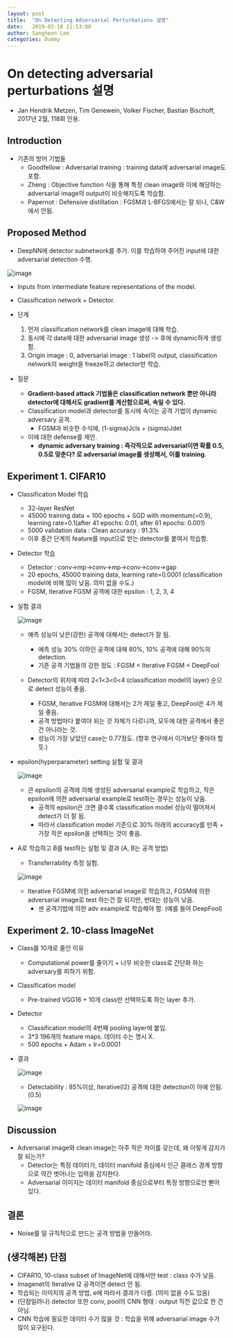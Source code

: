 ```yaml
---
layout: post
title:  "On Detecting Adversarial Perturbations 설명"
date:   2019-03-18 21:53:00
author: Sangheon Lee
categories: Dummy
---
```


# On detecting adversarial perturbations 설명
- Jan Hendrik Metzen, Tim Genewein, Volker Fischer, Bastian Bischoff, 2017년 2월, 118회 인용.

## Introduction
- 기존의 방어 기법들
  - Goodfellow : Adversarial training : training data에 adversarial image도 포함.
  - Zheng : Objective function 식을 통해 특정 clean image와 이에 해당하는 adversarial image의 output이 비슷해지도록 학습함.
  - Papernot : Defensive distillation : FGSM과 L-BFGS에서는 잘 되나, C&W에서 안됨.
  
## Proposed Method
- DeepNN에 detector subnetwork를 추가. 이를 학습하여 주어진 input에 대한 adversarial detection 수행.

![image](https://user-images.githubusercontent.com/26705935/47154382-2569c080-d31d-11e8-837b-fad706e2285f.png)

  - Inputs from intermediate feature representations of the model.
  - Classification network + Detector.
  
- 단계
  1. 먼저 classification network를 clean image에 대해 학습.
  2. 동시에 각 data에 대한 adversarial image 생성 -> 후에 dynamic하게 생성함.
  3. Origin image : 0, adversarial image : 1 label의 output, classification network의 weight을 freeze하고 detector만 학습.
  
- 질문
  - **Gradient-based attack 기법들은 classification network 뿐만 아니라 detector에 대해서도 gradient를 계산함으로써, 속일 수 있다.**
  - Classification model과 detector를 동시에 속이는 공격 기법이 dynamic adversary 공격. 
    - FGSM과 비슷한 수식에, (1-sigma)Jcls + (sigma)Jdet
  - 이에 대한 defense를 제안.
    - **dynamic adversary training : 즉각적으로 adversarial이면 확률 0.5, 0.5로 맞춘다? 로 adversarial image를 생성해서, 이를 training.**

## Experiment 1. CIFAR10
- Classification Model 학습
  - 32-layer ResNet
  - 45000 training data + 100 epochs + SGD with momentum(=0.9), learning rate=0.1(after 41 epochs: 0.01, after 61 epochs: 0.001)
  - 5000 validation data : Clean accuracy : 91.3%
  - 이후 중간 단계의 feature를 input으로 받는 detector를 붙여서 학습함.
  
- Detector 학습 
  - Detector : conv->mp->conv->mp->conv->conv->gap
  - 20 epochs, 45000 training data, learning rate=0.0001 (classification model에 비해 많이 낮음. 의미 없을 수도.)
  - FGSM, Iterative FGSM 공격에 대한 epsilon : 1, 2, 3, 4
  
- 실험 결과

  ![image](https://user-images.githubusercontent.com/26705935/47154826-57c7ed80-d31e-11e8-8395-bb349e85725f.png)
  
  - 예측 성능이 낮은(강한) 공격에 대해서는 detect가 잘 됨.
    - 예측 성능 30% 이하인 공격에 대해 80%, 10% 공격에 대해 90%의 detection.
    - 기존 공격 기법들의 강한 정도 : FGSM < Iterative FGSM < DeepFool
    
  - Detector의 위치에 따라 2<1<3<0<4 (classification model의 layer) 순으로 detect 성능이 좋음.
    - FGSM, Iterative FGSM에 대해서는 2가 제일 좋고, DeepFool은 4가 제일 좋음.
    - 공격 방법마다 붙여야 되는 것 자체가 다르니까, 모두에 대한 공격에서 좋은 건 아니라는 것.
    - 성능이 가장 낮았던 case는 0.77정도. (향후 연구에서 이거보단 좋아야 할 듯.)
    
- epsilon(hyperparameter) setting 실험 및 결과

  ![image](https://user-images.githubusercontent.com/26705935/47155121-0d933c00-d31f-11e8-9bff-a4a8045fbaea.png)
  
  - 큰 epsilon의 공격에 의해 생성된 adversarial example로 학습하고, 작은 epsilon에 의한 adversarial example로 test하는 경우는 성능이 낮음.
	- 공격의 epsilon은 크면 클수록 classification model 성능이 떨어져서 detect가 더 잘 됨.
	- 따라서 classification model 기준으로 30% 아래의 accuracy를 만족 + 가장 작은 epsilon을 선택하는 것이 좋음.

- A로 학습하고 B를 test하는 실험 및 결과 (A, B는 공격 방법)
  - Transferrability 측정 실험.
  
  ![image](https://user-images.githubusercontent.com/26705935/54531590-fee1ab80-49c8-11e9-9e9d-0bead252c3f3.png)
  
  - Iterative FGSM에 의힌 adversarial image로 학습하고, FGSM에 의한 adversarial image로 test 하는건 잘 되지만, 반대는 성능이 낮음.
	- 센 공격기법에 의한 adv example로 학습해야 함. (예를 들어 DeepFool)

## Experiment 2. 10-class ImageNet
- Class를 10개로 줄인 이유
  - Computational power를 줄이기 + 너무 비슷한 class로 간단화 하는 adversary를 피하기 위함.
  
- Classification model
  - Pre-trained VGG16 + 10개 class만 선택하도록 하는 layer 추가.
  
- Detector
  - Classification model의 4번째 pooling layer에 붙임.
  - 3*3 196개의 feature maps. 데이터 수는 명시 X.
  - 500 epochs + Adam + lr=0.0001

- 결과

  ![image](https://user-images.githubusercontent.com/26705935/47155681-37992e00-d320-11e8-8723-2cdf18aeccff.png)
  
  - Detectability : 85%이상, Iterative(l2) 공격에 대한 detection이 아예 안됨.(0.5)
  
  ![image](https://user-images.githubusercontent.com/26705935/47155719-5697c000-d320-11e8-9646-da2d564e90e9.png)
  
## Discussion
- Adversarial image와 clean image는 아주 작은 차이를 갖는데, 왜 이렇게 감지가 잘 되는가?
  - Detector는 특정 데이터가, 데이터 manifold 중심에서 인근 클래스 경계 방향으로 약간 벗어나는 입력을 감지한다.
  - Adversarial 이미지는 데이터 manifold 중심으로부터 특정 방향으로만 뻗어 있다.

## 결론
- Noise를 덜 규칙적으로 만드는 공격 방법을 만들어라.

## (생각해본) 단점
- CIFAR10, 10-class subset of ImageNet에 대해서만 test : class 수가 낮음.
- Imagenet의 Iterative l2 공격이면 detect 안 됨.
- 학습되는 이미지의 공격 방법, e에 따라서 결과가 다름. (의미 없을 수도 있음)
- (단점일려나) detector 또한 conv, pool의 CNN 형태 : output 직전 값으로 한 건 아님.
- CNN 학습에 필요한 데이터 수가 많을 것 : 학습을 위해 adversarial image 수가 많이 요구된다.
